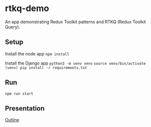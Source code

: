 # rtkq-demo

An app demonstrating Redux Toolkit patterns and RTKQ (Redux Toolkit Query).

## Setup

Install the node app
`npm install`

Install the Django app
`python3 -m venv venv`
`source venv/bin/activate`
`(venv) pip install -r requirements.txt`

## Run

`npm run start`

## Presentation

[Outline](./presentation/0_Outline.md)
